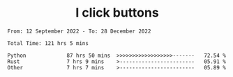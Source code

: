 <h1 align="center">
I click buttons
</h1>

<!--START_SECTION:waka-->

```text
From: 12 September 2022 - To: 28 December 2022

Total Time: 121 hrs 5 mins

Python             87 hrs 50 mins  >>>>>>>>>>>>>>>>>>-------   72.54 %
Rust               7 hrs 9 mins    >------------------------   05.91 %
Other              7 hrs 7 mins    >------------------------   05.89 %
```

<!--END_SECTION:waka-->

